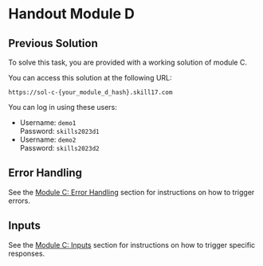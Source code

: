 # Handout Module D

## Previous Solution

To solve this task, you are provided with a working solution of module C.

You can access this solution at the following URL:

`https://sol-c-{your_module_d_hash}.skill17.com`

You can log in using these users:
- Username: `demo1`<br>Password: `skills2023d1`
- Username: `demo2`<br>Password: `skills2023d2`

## Error Handling

See the [Module C: Error Handling](../module-c/README.md#error-handling) section for instructions on how to trigger errors.

## Inputs

See the [Module C: Inputs](../module-c/README.md#inputs) section for instructions on how to trigger specific responses.
